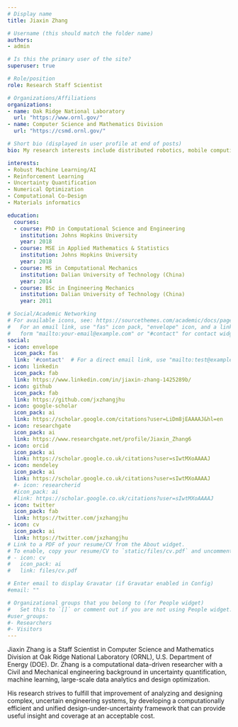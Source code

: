 ```yaml
---
# Display name
title: Jiaxin Zhang

# Username (this should match the folder name)
authors:
- admin

# Is this the primary user of the site?
superuser: true

# Role/position
role: Research Staff Scientist

# Organizations/Affiliations
organizations:
- name: Oak Ridge National Laboratory
  url: "https://www.ornl.gov/"
- name: Computer Science and Mathematics Division
  url: "https://csmd.ornl.gov/"

# Short bio (displayed in user profile at end of posts)
bio: My research interests include distributed robotics, mobile computing and programmable matter.

interests:
- Robust Machine Learning/AI
- Reinforcement Learning
- Uncertainty Quantification
- Numerical Optimization
- Computational Co-Design 
- Materials informatics

education:
  courses:
  - course: PhD in Computational Science and Engineering
    institution: Johns Hopkins University 
    year: 2018
  - course: MSE in Applied Mathematics & Statistics
    institution: Johns Hopkins University 
    year: 2018
  - course: MS in Computational Mechanics
    institution: Dalian University of Technology (China)
    year: 2014
  - course: BSc in Engineering Mechanics
    institution: Dalian University of Technology (China)
    year: 2011

# Social/Academic Networking
# For available icons, see: https://sourcethemes.com/academic/docs/page-builder/#icons
#   For an email link, use "fas" icon pack, "envelope" icon, and a link in the
#   form "mailto:your-email@example.com" or "#contact" for contact widget.
social:
- icon: envelope
  icon_pack: fas
  link: '#contact'  # For a direct email link, use "mailto:test@example.org".
- icon: linkedin
  icon_pack: fab
  link: https://www.linkedin.com/in/jiaxin-zhang-1425289b/
- icon: github
  icon_pack: fab
  link: https://github.com/jxzhangjhu
- icon: google-scholar
  icon_pack: ai
  link: https://scholar.google.com/citations?user=LiDm8jEAAAAJ&hl=en
- icon: researchgate
  icon_pack: ai
  link: https://www.researchgate.net/profile/Jiaxin_Zhang6
- icon: orcid
  icon_pack: ai
  link: https://scholar.google.co.uk/citations?user=sIwtMXoAAAAJ
- icon: mendeley
  icon_pack: ai
  link: https://scholar.google.co.uk/citations?user=sIwtMXoAAAAJ
  #- icon: researcherid
  #icon_pack: ai
  #link: https://scholar.google.co.uk/citations?user=sIwtMXoAAAAJ
- icon: twitter
  icon_pack: fab
  link: https://twitter.com/jxzhangjhu
- icon: cv
  icon_pack: ai
  link: https://twitter.com/jxzhangjhu
# Link to a PDF of your resume/CV from the About widget.
# To enable, copy your resume/CV to `static/files/cv.pdf` and uncomment the lines below.
# - icon: cv
#   icon_pack: ai
#   link: files/cv.pdf

# Enter email to display Gravatar (if Gravatar enabled in Config)
#email: ""

# Organizational groups that you belong to (for People widget)
#   Set this to `[]` or comment out if you are not using People widget.
#user_groups:
#- Researchers
#- Visitors
---
```


Jiaxin Zhang is a Staff Scientist in Computer Science and Mathematics Division at Oak Ridge National Laboratory (ORNL), U.S. Department of Energy (DOE). Dr. Zhang is a computational data-driven researcher with a Civil and Mechanical engineering background in uncertainty quantification, machine learning, large-scale data analytics and design optimization.

His research strives to fulfill that improvement of analyzing and designing complex, uncertain engineering systems, by developing a computationally efficient and unified design-under-uncertainty framework that can provide useful insight and coverage at an acceptable cost.

